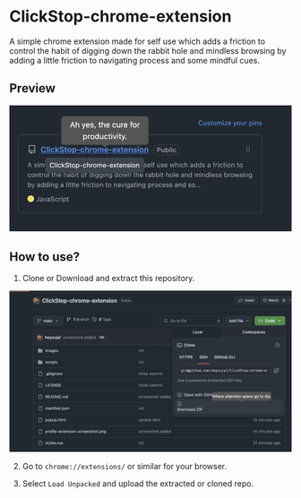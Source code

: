 # ClickStop-chrome-extension

A simple chrome extension made for self use which adds a friction to control the habit of digging down the rabbit hole and mindless browsing by adding a little friction to navigating process and some mindful cues.

## Preview

![preview](preview.png)


## How to use?

1. Clone or Download and extract this repository.

![alt text](download-repo.png)


2. Go to `chrome://extensions/` or similar for your browser.

3. Select `Load Unpacked` and upload the extracted or cloned repo.